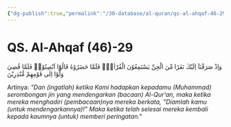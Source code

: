 ```yaml
---
{"dg-publish":true,"permalink":"/30-database/al-quran/qs-al-ahqaf-46-29/"}
---
```



# QS. Al-Ahqaf (46)-29
وَاِذْ صَرَفْنَآ اِلَيْكَ نَفَرًا مِّنَ الْجِنِّ يَسْتَمِعُوْنَ الْقُرْاٰنَۚ فَلَمَّا حَضَرُوْهُ قَالُوْٓا اَنْصِتُوْاۚ فَلَمَّا قُضِيَ وَلَّوْا اِلٰى قَوْمِهِمْ مُّنْذِرِيْنَ 

Artinya: *"Dan (ingatlah) ketika Kami hadapkan kepadamu (Muhammad) serombongan jin yang mendengarkan (bacaan) Al-Qur'an, maka ketika mereka menghadiri (pembacaan)nya mereka berkata, “Diamlah kamu (untuk mendengarkannya)!” Maka ketika telah selesai mereka kembali kepada kaumnya (untuk) memberi peringatan."*
